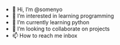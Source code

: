 - 👋 Hi, I’m @somenyo
- 👀 I’m interested in learning programming
- 🌱 I’m currently learning python
- 💞️ I’m looking to collaborate on projects
- 📫 How to reach me inbox

<!---
somenyo/somenyo is a ✨ special ✨ repository because its `README.md` (this file) appears on your GitHub profile.
You can click the Preview link to take a look at your changes.
--->
